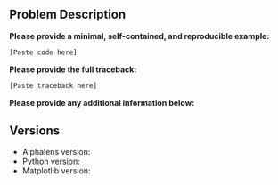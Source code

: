 ## Problem Description

**Please provide a minimal, self-contained, and reproducible example:**
```python
[Paste code here]
```

**Please provide the full traceback:**
```python
[Paste traceback here]
```

**Please provide any additional information below:**


## Versions

* Alphalens version:
* Python version:
* Matplotlib version:

